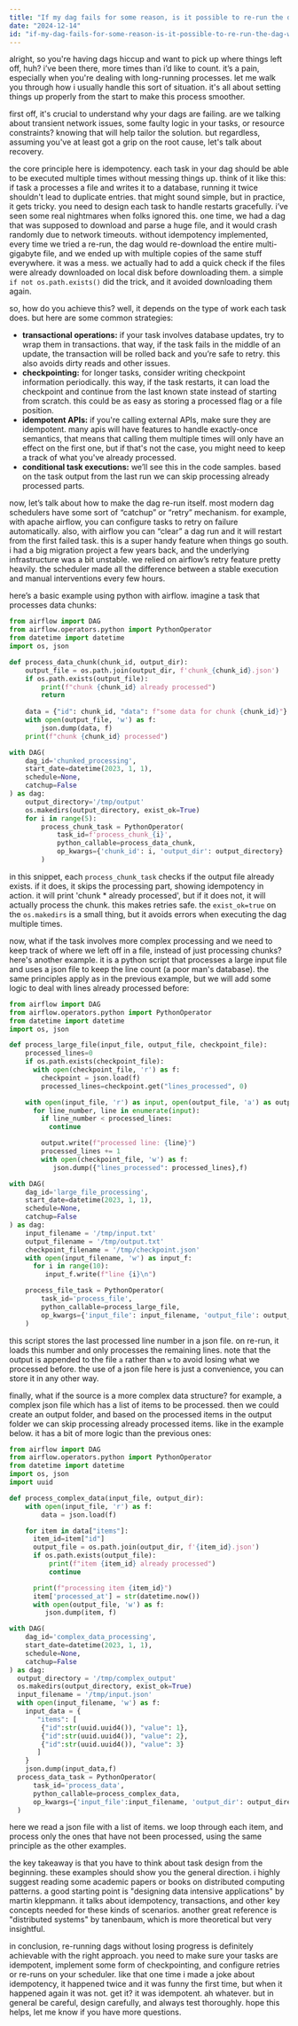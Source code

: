 ```yaml
---
title: "If my dag fails for some reason, is it possible to re-run the dag without losing the progress?"
date: "2024-12-14"
id: "if-my-dag-fails-for-some-reason-is-it-possible-to-re-run-the-dag-without-losing-the-progress"
---
```


alright, so you're having dags hiccup and want to pick up where things left off, huh? i’ve been there, more times than i’d like to count. it’s a pain, especially when you're dealing with long-running processes. let me walk you through how i usually handle this sort of situation. it's all about setting things up properly from the start to make this process smoother.

first off, it's crucial to understand why your dags are failing. are we talking about transient network issues, some faulty logic in your tasks, or resource constraints? knowing that will help tailor the solution. but regardless, assuming you've at least got a grip on the root cause, let's talk about recovery.

the core principle here is idempotency. each task in your dag should be able to be executed multiple times without messing things up. think of it like this: if task a processes a file and writes it to a database, running it twice shouldn't lead to duplicate entries. that might sound simple, but in practice, it gets tricky. you need to design each task to handle restarts gracefully. i’ve seen some real nightmares when folks ignored this. one time, we had a dag that was supposed to download and parse a huge file, and it would crash randomly due to network timeouts. without idempotency implemented, every time we tried a re-run, the dag would re-download the entire multi-gigabyte file, and we ended up with multiple copies of the same stuff everywhere. it was a mess. we actually had to add a quick check if the files were already downloaded on local disk before downloading them. a simple `if not os.path.exists()` did the trick, and it avoided downloading them again.

so, how do you achieve this? well, it depends on the type of work each task does. but here are some common strategies:

*   **transactional operations:** if your task involves database updates, try to wrap them in transactions. that way, if the task fails in the middle of an update, the transaction will be rolled back and you’re safe to retry. this also avoids dirty reads and other issues.
*   **checkpointing:** for longer tasks, consider writing checkpoint information periodically. this way, if the task restarts, it can load the checkpoint and continue from the last known state instead of starting from scratch. this could be as easy as storing a processed flag or a file position.
*   **idempotent APIs:** if you're calling external APIs, make sure they are idempotent. many apis will have features to handle exactly-once semantics, that means that calling them multiple times will only have an effect on the first one, but if that's not the case, you might need to keep a track of what you've already processed.
*   **conditional task executions:** we’ll see this in the code samples. based on the task output from the last run we can skip processing already processed parts.

now, let’s talk about how to make the dag re-run itself. most modern dag schedulers have some sort of “catchup” or “retry” mechanism. for example, with apache airflow, you can configure tasks to retry on failure automatically. also, with airflow you can “clear” a dag run and it will restart from the first failed task. this is a super handy feature when things go south. i had a big migration project a few years back, and the underlying infrastructure was a bit unstable. we relied on airflow’s retry feature pretty heavily. the scheduler made all the difference between a stable execution and manual interventions every few hours.

here’s a basic example using python with airflow. imagine a task that processes data chunks:

```python
from airflow import DAG
from airflow.operators.python import PythonOperator
from datetime import datetime
import os, json

def process_data_chunk(chunk_id, output_dir):
    output_file = os.path.join(output_dir, f'chunk_{chunk_id}.json')
    if os.path.exists(output_file):
        print(f"chunk {chunk_id} already processed")
        return
    
    data = {"id": chunk_id, "data": f"some data for chunk {chunk_id}"}
    with open(output_file, 'w') as f:
        json.dump(data, f)
    print(f"chunk {chunk_id} processed")

with DAG(
    dag_id='chunked_processing',
    start_date=datetime(2023, 1, 1),
    schedule=None,
    catchup=False
) as dag:
    output_directory='/tmp/output'
    os.makedirs(output_directory, exist_ok=True)
    for i in range(5):
        process_chunk_task = PythonOperator(
            task_id=f'process_chunk_{i}',
            python_callable=process_data_chunk,
            op_kwargs={'chunk_id': i, 'output_dir': output_directory}
        )
```

in this snippet, each `process_chunk_task` checks if the output file already exists. if it does, it skips the processing part, showing idempotency in action. it will print 'chunk * already processed', but if it does not, it will actually process the chunk. this makes retries safe. the `exist_ok=true` on the `os.makedirs` is a small thing, but it avoids errors when executing the dag multiple times.

now, what if the task involves more complex processing and we need to keep track of where we left off in a file, instead of just processing chunks? here's another example. it is a python script that processes a large input file and uses a json file to keep the line count (a poor man's database). the same principles apply as in the previous example, but we will add some logic to deal with lines already processed before:

```python
from airflow import DAG
from airflow.operators.python import PythonOperator
from datetime import datetime
import os, json

def process_large_file(input_file, output_file, checkpoint_file):
    processed_lines=0
    if os.path.exists(checkpoint_file):
      with open(checkpoint_file, 'r') as f:
        checkpoint = json.load(f)
        processed_lines=checkpoint.get("lines_processed", 0)

    with open(input_file, 'r') as input, open(output_file, 'a') as output:
      for line_number, line in enumerate(input):
        if line_number < processed_lines:
          continue

        output.write(f"processed line: {line}")
        processed_lines += 1
        with open(checkpoint_file, 'w') as f:
           json.dump({"lines_processed": processed_lines},f)

with DAG(
    dag_id='large_file_processing',
    start_date=datetime(2023, 1, 1),
    schedule=None,
    catchup=False
) as dag:
    input_filename = '/tmp/input.txt'
    output_filename = '/tmp/output.txt'
    checkpoint_filename = '/tmp/checkpoint.json'
    with open(input_filename, 'w') as input_f:
      for i in range(10):
         input_f.write(f"line {i}\n")

    process_file_task = PythonOperator(
        task_id='process_file',
        python_callable=process_large_file,
        op_kwargs={'input_file': input_filename, 'output_file': output_filename, 'checkpoint_file': checkpoint_filename}
    )
```

this script stores the last processed line number in a json file. on re-run, it loads this number and only processes the remaining lines. note that the output is appended to the file `a` rather than `w` to avoid losing what we processed before. the use of a json file here is just a convenience, you can store it in any other way.

finally, what if the source is a more complex data structure? for example, a complex json file which has a list of items to be processed. then we could create an output folder, and based on the processed items in the output folder we can skip processing already processed items. like in the example below. it has a bit of more logic than the previous ones:

```python
from airflow import DAG
from airflow.operators.python import PythonOperator
from datetime import datetime
import os, json
import uuid

def process_complex_data(input_file, output_dir):
    with open(input_file, 'r') as f:
        data = json.load(f)

    for item in data["items"]:
      item_id=item["id"]
      output_file = os.path.join(output_dir, f'{item_id}.json')
      if os.path.exists(output_file):
          print(f"item {item_id} already processed")
          continue

      print(f"processing item {item_id}")
      item['processed_at'] = str(datetime.now())
      with open(output_file, 'w') as f:
         json.dump(item, f)

with DAG(
    dag_id='complex_data_processing',
    start_date=datetime(2023, 1, 1),
    schedule=None,
    catchup=False
) as dag:
  output_directory = '/tmp/complex_output'
  os.makedirs(output_directory, exist_ok=True)
  input_filename = '/tmp/input.json'
  with open(input_filename, 'w') as f:
    input_data = {
       "items": [
        {"id":str(uuid.uuid4()), "value": 1},
        {"id":str(uuid.uuid4()), "value": 2},
        {"id":str(uuid.uuid4()), "value": 3}
       ]
    }
    json.dump(input_data,f)
  process_data_task = PythonOperator(
      task_id='process_data',
      python_callable=process_complex_data,
      op_kwargs={'input_file':input_filename, 'output_dir': output_directory}
  )
```
here we read a json file with a list of items. we loop through each item, and process only the ones that have not been processed, using the same principle as the other examples.

the key takeaway is that you have to think about task design from the beginning. these examples should show you the general direction. i highly suggest reading some academic papers or books on distributed computing patterns. a good starting point is "designing data intensive applications" by martin kleppmann. it talks about idempotency, transactions, and other key concepts needed for these kinds of scenarios. another great reference is "distributed systems" by tanenbaum, which is more theoretical but very insightful.

in conclusion, re-running dags without losing progress is definitely achievable with the right approach. you need to make sure your tasks are idempotent, implement some form of checkpointing, and configure retries or re-runs on your scheduler. like that one time i made a joke about idempotency, it happened twice and it was funny the first time, but when it happened again it was not. get it? it was idempotent. ah whatever. but in general be careful, design carefully, and always test thoroughly. hope this helps, let me know if you have more questions.

